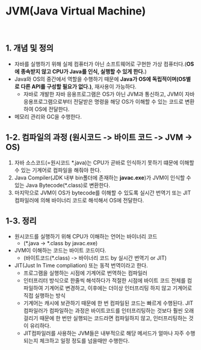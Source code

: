 # JVM(Java Virtual Machine)
<br>

## 1. 개념 및 정의 
* 자바를 실행하기 위해 실제 컴퓨터가 아닌 소프트웨어로 구현한 가상 컴퓨터다.(<b>OS에 종속받지 않고 CPU가 Java를 인식, 실행할 수 있게 한다.</b>)
* Java와 OS의 중간에서 역할을 수행하기 때문에 <b>Java가 OS에 독립적이며(OS별로 다른 API를 구성할 필요가 없다.)</b>, 재사용이 가능하다.
  * 자바로 개발한 자바 응용프로그램은 OS가 아닌 JVM과 통신하고, JVM이 자바 응용프로그램으로부터 전달받은 명령을 해당 OS가 이해할 수 있는 코드로 변환하여 OS에 전달한다. 
* 메모리 관리와 GC을 수행한다.

## 1-2. 컴파일의 과정 (원시코드 -> 바이트 코드 -> JVM -> OS)
1. 자바 소스코드(=원시코드 *.java)는 CPU가 곧바로 인식하기 못하기 떄문에 이해할 수 있는 기계어로 컴파일을 해줘야 한다. 
2. Java Compiler(JDK 내부 bin폴더에 존재하는 <b>javac.exe</b>)가 JVM이 인식할 수 있는 Java Bytecode(*.class)로 변환한다.
3. 마지막으로 JVM이 OS가 bytecode를 이해할 수 있도록 실시간 번역기 또는 JIT컴파일러에 의해 바이너리 코드로 해석해서 OS에 전달한다.

## 1-3. 정리 
* 원시코드를 실행하기 위해 CPU가 이해하는 언어는 바이너리 코드
  * (*.java -> *.class by javac.exe)
* JVM이 이해하는 코드는 바이트 코드이다.
  * (바이트코드(*.class) -> 바이너리 코드 by 실시간 번역기 or JIT)
* JIT(Just In Time compliation) 또는 동적 번역이라고 한다. 
  * 프로그램을 실행하는 시점에 기계어로 번역하는 컴파일러
  * 인터프리터 방식으로 한줄씩 해석하다가 적절한 시점에 바이트 코드 전체를 컴파일하여 기계어로 변경하고, 이후에는 더이상 인터프리팅 하지 않고 기계어로 직접 실행하는 방식 
  * 기계어는 캐시에 보관하기 때문에 한 번 컴파일된 코드는 빠르게 수행된다. JIT컴파일러가 컴파일하는 과정은 바이트코드를 인터프리팅하는 것보다 훨씬 오래걸리기 때문에 한 번만 실행되는 코드라면 컴파일하지 않고, 인터프리팅하는 것이 유리하다. 
  * JIT컴파일러를 사용하는 JVM들은 내부적으로 해당 메서드가 얼마나 자주 수행되는지 체크하고 일정 정도를 넘을때만 수행한다. 
